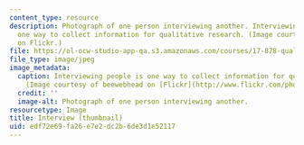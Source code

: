 ```yaml
---
content_type: resource
description: Photograph of one person interviewing another. Interviewing people is
  one way to collect information for qualitative research. (Image courtesy of beewebhead
  on Flickr.)
file: https://ol-ocw-studio-app-qa.s3.amazonaws.com/courses/17-878-qualitative-research-design-and-methods-fall-2007/edf72e69fa26e7e2dc2b6de3d1e52117_17-878f07-th.jpg
file_type: image/jpeg
image_metadata:
  caption: Interviewing people is one way to collect information for qualitative research.
    (Image courtesy of beewebhead on [Flickr](http://www.flickr.com/photos/bee/).)
  credit: ''
  image-alt: Photograph of one person interviewing another.
resourcetype: Image
title: Interview (thumbnail)
uid: edf72e69-fa26-e7e2-dc2b-6de3d1e52117
---
```

